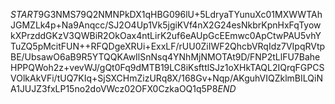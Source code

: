 $START$9G3NMS79Q2NMNPkDX1qHBG096lU+5LdryaTYunuXc01MXWWTAhJGMZLk4p+Na9Anqcc/SJ2O4Up1Vk5jgiKVf4nX2G24esNkbrKpnHxFqTyowkXPrzddGKzV3QWBiR2OkOax4ntLirK2uf6eAUpGcEEmwc0ApCtwPAU5vhYTuZQ5pMcitFUN++RFQDgeXRUi+ExxLF/rUU0ZiIWF2QhcbVRqIdz7VIpqRVtpBE/UbsawO6aB9R5YTQQKAwIlSnNsq4YNhMjNMOTAt9D/FNP2tLlFU7BaheHPPQWoh2z+vevWJ/gQt0Fq9dMTB19LC8iKsfttlSJz1oXHkTAQL2IQrqFGPCSVOlkAkVFi/tUQ7KIq+SjSXCHmZizURq8X/168Gv+Nqp/AKguhVIQZklmBILQiNA1JUJZ3fxLP15no2doVWcz02OFX0CzkaOQ1q5P8$END$